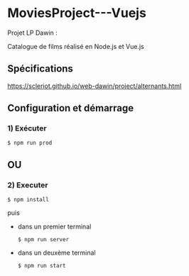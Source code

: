 # MoviesProject---Vuejs

Projet LP Dawin :

Catalogue de films réalisé en Node.js et Vue.js 

## Spécifications

https://scleriot.github.io/web-dawin/project/alternants.html

## Configuration et démarrage

### 1) Exécuter 
    $ npm run prod
    
## OU

### 2) Executer

    $ npm install
    
 puis 

- dans un premier terminal
  ```
  $ npm run server
  ```

- dans un deuxème terminal
  ```
  $ npm run start
  ```
